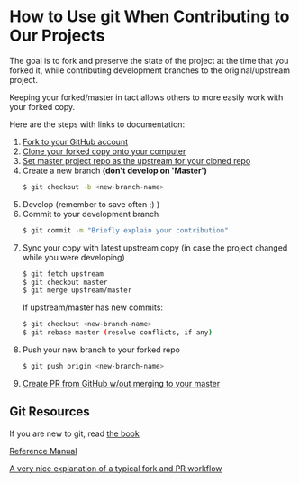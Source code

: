 # How to Use git When Contributing to Our Projects

The goal is to fork and preserve the state of the project at the time that you forked it, while contributing development branches to the original/upstream project.

Keeping your forked/master in tact allows others to more easily work with your forked copy.

Here are the steps with links to documentation:

1. [Fork to your GitHub account](https://help.github.com/articles/fork-a-repo/#fork-an-example-repository)
1. [Clone your forked copy onto your computer](https://help.github.com/articles/fork-a-repo/#step-2-create-a-local-clone-of-your-fork)
1. [Set master project repo as the upstream for your cloned repo](https://help.github.com/articles/configuring-a-remote-for-a-fork/)
1. Create a new branch **(don't develop on 'Master')**
    ```bash
    $ git checkout -b <new-branch-name>
    ```
1. Develop (remember to save often ;) )
1. Commit to your development branch
    ```bash
    $ git commit -m "Briefly explain your contribution"
    ```
1. Sync your copy with latest upstream copy (in case the project changed while you were developing)
    ```bash
    $ git fetch upstream
    $ git checkout master
    $ git merge upstream/master
    ```
    If upstream/master has new commits:
    ```bash
    $ git checkout <new-branch-name>
    $ git rebase master (resolve conflicts, if any)
    ```
1. Push your new branch to your forked repo
    ```bash
    $ git push origin <new-branch-name>
    ```
1. [Create PR from GitHub w/out merging to your master](https://help.github.com/articles/creating-a-pull-request-from-a-fork/)

## Git Resources
If you are new to git, read [the book](https://www.git-scm.com/book/en/v2)

[Reference Manual](https://www.git-scm.com/docs)

[A very nice explanation of a typical fork and PR workflow](https://gist.github.com/Chaser324/ce0505fbed06b947d962)
